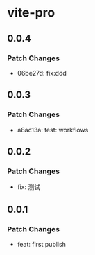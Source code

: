 # vite-pro

## 0.0.4

### Patch Changes

- 06be27d: fix:ddd

## 0.0.3

### Patch Changes

- a8ac13a: test: workflows

## 0.0.2

### Patch Changes

- fix: 测试

## 0.0.1

### Patch Changes

- feat: first publish
